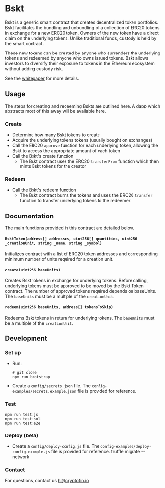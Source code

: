 # Bskt

Bskt is a generic smart contract that creates decentralized token portfolios. Bskt facilitates the bundling and unbundling of a collection of ERC20 tokens in exchange for a new ERC20 token. Owners of the new token have a direct claim on the underlying tokens. Unlike traditional funds, custody is held by the smart contract.

These new tokens can be created by anyone who surrenders the underlying tokens and redeemed by anyone who owns issued tokens. Bskt allows investors to diversify their exposure to tokens in the Ethereum ecosystem without adding custody risk.

See the [whitepaper](https://github.com/cryptofinlabs/bskt-whitepaper) for more details.

## Usage
The steps for creating and redeeming Bskts are outlined here. A dapp which abstracts most of this away will be available here.

### Create
- Determine how many Bskt tokens to create
- Acquire the underlying tokens tokens (usually bought on exchanges)
- Call the ERC20 `approve` function for each underlying token, allowing the Bskt to access the appropriate amount of each token
- Call the Bskt's create function
  - The Bskt contract uses the ERC20 `transferFrom` function which then mints Bskt tokens for the creator

### Redeem
- Call the Bskt's redeem function
  - The Bskt contract burns the tokens and uses the ERC20 `transfer` function to transfer underlying tokens to the redeemer

## Documentation
The main functions provided in this contract are detailed below.

#### `BsktToken(address[] addresses, uint256[] quantities, uint256 _creationUnit, string _name, string _symbol)`
Initializes contract with a list of ERC20 token addresses and corresponding minimum number of units required for a creation unit.

#### `create(uint256 baseUnits)`
Creates Bskt tokens in exchange for underlying tokens. Before calling, underlying tokens must be approved to be moved by the Bskt Token contract. The number of approved tokens required depends on baseUnits. The `baseUnits` must be a multiple of the `creationUnit`.

#### `redeem(uint256 baseUnits, address[] tokensToSkip)`
Redeems Bskt tokens in return for underlying tokens. The `baseUnits` must be a multiple of the `creationUnit`.

## Development

### Set up
- Run:
  ```
  # git clone
  npm run bootstrap
  ```
- Create a `config/secrets.json` file. The `config-examples/secrets.example.json` file is provided for reference.

### Test
    npm run test:js
    npm run test:sol
    npm run test:e2e

### Deploy (beta)
- Create a `config/deploy-config.js` file. The `config-examples/deploy-config.example.js` file is provided for reference.
    truffle migrate --network <network>

### Contact
For questions, contact us hi@cryptofin.io
